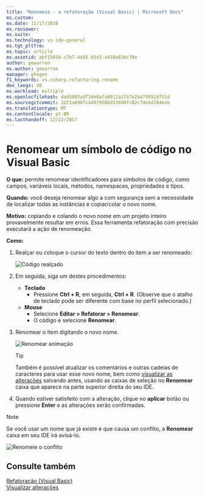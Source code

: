 ```yaml
---
title: "Renomeie - a refatoração (Visual Basic) | Microsoft Docs"
ms.custom: 
ms.date: 11/17/2016
ms.reviewer: 
ms.suite: 
ms.technology: vs-ide-general
ms.tgt_pltfrm: 
ms.topic: article
ms.assetid: abf1565b-c7b7-4d45-b3d3-a438a836c70e
author: gewarren
ms.author: gewarren
manager: ghogen
f1_keywords: vs.csharp.refactoring.rename
dev_langs: VB
ms.workload: multiple
ms.openlocfilehash: da85803adf3de8afa0912a1f47e2b474952df51d
ms.sourcegitcommit: 32f1a690fc445f9586d53698fc82c7debd784eeb
ms.translationtype: MT
ms.contentlocale: pt-BR
ms.lasthandoff: 12/22/2017
---
```

# <a name="rename-a-code-symbol-in-visual-basic"></a>Renomear um símbolo de código no Visual Basic
**O que:** permite renomear identificadores para símbolos de código, como campos, variáveis locais, métodos, namespaces, propriedades e tipos.

**Quando:** você deseja renomear algo a com segurança sem a necessidade de localizar todas as instâncias e copiar/colar o novo nome.  

**Motivo:** copiando e colando o novo nome em um projeto inteiro provavelmente resultar em erros.  Essa ferramenta refatoração com precisão executará a ação de renomeação.

**Como:**

1. Realçar ou coloque o cursor do texto dentro do item a ser renomeado:

   ![Código realçado](media/rename_highlight.png)

1. Em seguida, siga um destes procedimentos:
   * **Teclado**
     * Pressione **Ctrl + R**, em seguida, **Ctrl + R**.  (Observe que o atalho de teclado pode ser diferente com base no perfil selecionado.)
   * **Mouse**
     * Selecione **Editar > Refatorar > Renomear**.
     * O código e selecione **Renomear**.

1. Renomear o item digitando o novo nome.

   ![Renomear animação](media/rename_rename.png)

   > [!TIP]
   > Também é possível atualizar os comentários e outras cadeias de caracteres para usar esse novo nome, bem como [visualizar as alterações](../../ide/preview-changes.md) salvando antes, usando as caixas de seleção no **Renomear** caixa que aparece na parte superior direita do seu IDE.

1. Quando estiver satisfeito com a alteração, clique no **aplicar** botão ou pressione **Enter** e as alterações serão confirmadas.

> [!NOTE]
> Se você usar um nome que já existe e que causa um conflito, a **Renomear** caixa em seu IDE irá avisá-lo.
>
> ![Renomeie o conflito](media/rename_conflict.png)

## <a name="see-also"></a>Consulte também  
[Refatoração (Visual Basic)](../refactoring-vb.md)  
[Visualizar alterações](../../ide/preview-changes.md)
